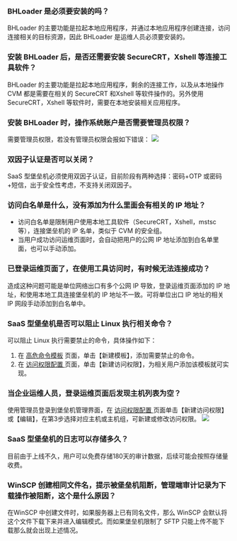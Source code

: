 ### BHLoader 是必须要安装的吗？
BHLoader 的主要功能是拉起本地应用程序，并通过本地应用程序创建连接，访问连接相关的目标资源，因此 BHLoader 是运维人员必须要安装的。

### 安装 BHLoader 后，是否还需要安装 SecureCRT，Xshell 等连接工具软件？
BHLoader 的主要功能是拉起本地应用程序，剩余的连接工作，以及从本地操作 CVM 都是需要在相关的 SecureCRT 和Xshell 等软件操作的。另外使用 SecureCRT，Xshell 等软件时，需要在本地安装相关应用程序。

### 安装 BHLoader 时，操作系统账户是否需要管理员权限？
需要管理员权限，若没有管理员权限会报如下错误：
![](https://main.qcloudimg.com/raw/025754eb4726ec12c66ce04ef35067e2.png)

### 双因子认证是否可以关闭？
SaaS 型堡垒机必须使用双因子认证，目前阶段有两种选择：密码+OTP 或密码+短信，出于安全性考虑，不支持关闭双因子。

### 访问白名单是什么，没有添加为什么里面会有相关的 IP 地址？
- 访问白名单是限制用户使用本地工具软件（SecureCRT，Xshell，mstsc等），连接堡垒机的 IP 名单，类似于 CVM 的安全组。
- 当用户成功访问运维页面时，会自动把用户的公网 IP 地址添加到白名单里面，也可以手动添加。

### 已登录运维页面了，在使用工具访问时，有时候无法连接成功？
造成这种问题可能是单位网络出口有多个公网 IP 导致，登录运维页面添加的 IP 地址，和使用本地工具连接堡垒机的 IP 地址不一致。可将单位出口 IP 地址的相关 IP 网段手动添加到白名单中。
 
###  SaaS 型堡垒机是否可以阻止 Linux 执行相关命令？
可以阻止 Linux 执行需要禁止的命令，具体操作如下：
1. 在 [高危命令模板](https://cloud.tencent.com/document/product/1025/58959) 页面，单击【新建模板】，添加需要禁止的命令。
2. 在 [访问权限配置 ](https://console.cloud.tencent.com/bh/ctrl-policy)页面，单击【新建访问权限】，为相关用户添加该模板就可实现。

### 当企业运维人员，登录运维页面后发现主机列表为空？
使用管理员登录到堡垒机管理界面，在 [访问权限配置 ](https://console.cloud.tencent.com/bh/ctrl-policy) 页面单击【新建访问权限】或【编辑】，在第3步选择对应主机或主机组，可新建或修改访问权限。
![](https://main.qcloudimg.com/raw/ab51f0ae8a44b842069baf05f0fc201c.png)

### SaaS 型堡垒机的日志可以存储多久？
目前由于上线不久，用户可以免费存储180天的审计数据，后续可能会按照存储量收费。

###  WinSCP 创建相同文件名，提示被堡垒机阻断，管理端审计记录为下载操作被阻断，这个是什么原因？
在WinSCP 中创建文件时，如果服务器上已有同名文件，那么 WinSCP 会默认将这个文件下载下来并进入编辑模式。而如果堡垒机限制了 SFTP 只能上传不能下载那么就会出现上述情况。

